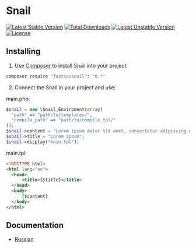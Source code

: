 # Snail
[![Latest Stable Version](https://poser.pugx.org/fastin/snail/v/stable)](https://packagist.org/packages/fastin/snail) [![Total Downloads](https://poser.pugx.org/fastin/snail/downloads)](https://packagist.org/packages/fastin/snail) [![Latest Unstable Version](https://poser.pugx.org/fastin/snail/v/unstable)](https://packagist.org/packages/fastin/snail) [![License](https://poser.pugx.org/fastin/snail/license)](https://packagist.org/packages/fastin/snail)
## Installing
1. Use [Composer](http://getcomposer.org) to install Snail into your project:

  ```bash
  composer require "fastin/snail": "0.*"
  ```

2. Connect the Snail in your project and use:

  main.php:
  ```php
  $snail = new \Snail_Enviroment(array(
	"path" => "path/to/templates/",
	"compile_path" => "path/to/compile_tpl/"
  ));
  $snail->content = "Lorem ipsum dolor sit amet, consectetur adipiscing elit.";
  $snail->title = "Lorem ipsum";
  $snail->display("main.tpl");
  ```
  main.tpl:
  ```html
  <!DOCTYPE html>
  <html lang="en">
  	<head>
  		<title>{$title}</title>
  	</head>
  	<body>
  		{$content}
  	</body>
  </html>
  ```
  
## Documentation
* [Russian](https://github.com/fastin/Snail/wiki/Домашняя-страница)


